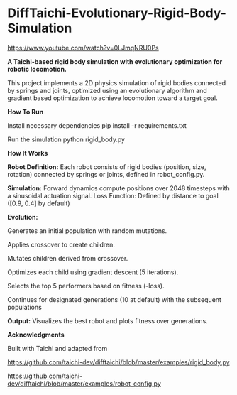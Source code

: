 # DiffTaichi-Evolutionary-Rigid-Body-Simulation

https://www.youtube.com/watch?v=0LJmqNRU0Ps

**A Taichi-based rigid body simulation with evolutionary optimization for robotic locomotion.**

This project implements a 2D physics simulation of rigid bodies connected by springs and joints, optimized using an evolutionary algorithm and gradient based optimization to achieve locomotion toward a target goal.

**How To Run**

Install necessary dependencies
pip install -r requirements.txt

Run the simulation
python rigid_body.py

**How It Works**

**Robot Definition:** Each robot consists of rigid bodies (position, size, rotation) connected by springs or joints, defined in robot_config.py.

**Simulation:** Forward dynamics compute positions over 2048 timesteps with a sinusoidal actuation signal.
Loss Function: Defined by distance to goal ([0.9, 0.4] by default)

**Evolution:**

Generates an initial population with random mutations.

Applies crossover to create children.

Mutates children derived from crossover.

Optimizes each child using gradient descent (5 iterations).

Selects the top 5 performers based on fitness (-loss).

Continues for designated generations (10 at default) with the subsequent populations

**Output:** Visualizes the best robot and plots fitness over generations.

**Acknowledgments**

Built with Taichi and adapted from

https://github.com/taichi-dev/difftaichi/blob/master/examples/rigid_body.py

https://github.com/taichi-dev/difftaichi/blob/master/examples/robot_config.py
